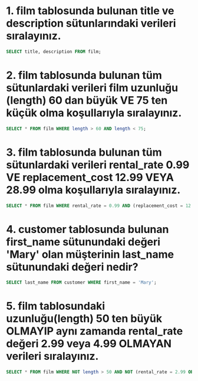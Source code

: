 # 1. film tablosunda bulunan title ve description sütunlarındaki verileri sıralayınız.

```SQL
SELECT title, description FROM film;
```

# 2. film tablosunda bulunan tüm sütunlardaki verileri film uzunluğu (length) 60 dan büyük VE 75 ten küçük olma koşullarıyla sıralayınız.

```SQL
SELECT * FROM film WHERE length > 60 AND length < 75;

``` 

# 3. film tablosunda bulunan tüm sütunlardaki verileri rental_rate 0.99 VE replacement_cost 12.99 VEYA 28.99 olma koşullarıyla sıralayınız.

```SQL
SELECT * FROM film WHERE rental_rate = 0.99 AND (replacement_cost = 12.99 OR replacement_cost = 28.99);
```

# 4. customer tablosunda bulunan first_name sütunundaki değeri 'Mary' olan müşterinin last_name sütunundaki değeri nedir?

```SQL
SELECT last_name FROM customer WHERE first_name = 'Mary';

```

# 5. film tablosundaki uzunluğu(length) 50 ten büyük OLMAYIP aynı zamanda rental_rate değeri 2.99 veya 4.99 OLMAYAN verileri sıralayınız.

```SQL
SELECT * FROM film WHERE NOT length > 50 AND NOT (rental_rate = 2.99 OR rental_rate = 4.99);
```
